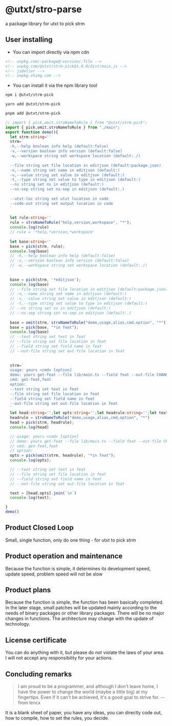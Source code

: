 # @utxt/stro-parse

a package library for utxt to pick strm

## User installing

- You can import directly via npm cdn

```html
<!-- unpkg.com/:package@:version/:file -->
<!-- unpkg.com/@utxt/strm-pick@1.0.0/dist/main.js -->
<!-- jsdelivr -->
<!-- unpkg.zhimg.com -->
```

- You can install it via the npm library tool

```bash
npm i @utxt/strm-pick
```

```bash
yarn add @utxt/strm-pick
```

```bash
pnpm add @utxt/strm-pick
```

```ts
// import { pick,omit,stroNameToRule } from "@utxt/strm-pick";
import { pick,omit,stroNameToRule } from "./main";
export function demo(){
  let strm:string=''
  strm=`
  -h,--help boolean info help (default:false)
  -v,--version boolean info version (default:false)
  -w,--workspace string set workspace location (default:./)
  
  --file string set file location in editjson (default:package.json)
  -n,--name string set name in editjson (default:)
  -v,--value string set value in editjson (default:)
  -t,--type string set value to type in editjson (default:)
  --ns string set ns in editjson (default:)
  --ns-sep string set ns-sep in editjson (default:.)
  
  --utxt-loc string set utxt location in code
  --code-out string set output location in code
  `
  
  let rule:string=''
  rule = stroNameToRule("help,version,workspace", "*");
  console.log(rule)
  // rule = '*help,*version,*workspace'
  
  let base:string=''
  base = pick(strm, rule);
  console.log(base)
  // -h,--help boolean info help (default:false)
  // -v,--version boolean info version (default:false)
  // -w,--workspace string set workspace location (default:./)
  
  
  base = pick(strm, '*editjson');
  console.log(base)
  // --file string set file location in editjson (default:package.json)
  // -n,--name string set name in editjson (default:)
  // -v,--value string set value in editjson (default:)
  // -t,--type string set value to type in editjson (default:)
  // --ns string set ns in editjson (default:)
  // --ns-sep string set ns-sep in editjson (default:.)
  
  base = omit(strm, stroNameToRule("demo,usage,alias,cmd,option", "*"));
  base = pick(base, "*in feat");
  console.log(base)
  // --text string set text in feat
  // --file string set file location in feat
  // --field string set field name in feat
  // --out-file string set out-file location in feat
  
  
  strm=`
  usage: yours <cmd> [option]
  demo: yours get-feat --file lib/main.ts --field feat --out-file CHANGELOG.FEAT.md
  cmd: get-feat,feat
  option:
  --text string set text in feat
  --file string set file location in feat
  --field string set field name in feat
  --out-file string set out-file location in feat
  `
  let head:string='';let opts:string='';let headrule:string='';let text:string=''
  headrule = stroNameToRule("demo,usage,alias,cmd,option", "*")
  head = pick(strm, headrule);
  console.log(head)

  // usage: yours <cmd> [option]
  // demo: yours get-feat --file lib/main.ts --field feat --out-file CHANGELOG.FEAT.md
  // cmd: get-feat,feat
  // option:
  opts = pick(omit(strm, headrule), "*in feat");
  console.log(opts);

  // --text string set text in feat
  // --file string set file location in feat
  // --field string set field name in feat
  // --out-file string set out-file location in feat

  text = [head,opts].join(`\n`)
  console.log(text);

}
demo()
```

## Product Closed Loop

Small, single function, only do one thing - for utxt to pick strm

## Product operation and maintenance

Because the function is simple, it determines its development speed, update speed, problem speed will not be slow

## Product plans

Because the function is simple, the function has been basically completed. In the later stage, small patches will be updated mainly according to the needs of binary packages or other library packages. There will be no major changes in functions. The architecture may change with the update of technology.

## License certificate

You can do anything with it, but please do not violate the laws of your area. I will not accept any responsibility for your actions.

## Concluding remarks

> I am proud to be a programmer, and although I don't leave home, I have the power to change the world (maybe a little big) at my fingertips. Even if it can't be achieved, it's a good goal to strive for. -- from lencx

It is a blank sheet of paper, you have any ideas, you can directly code out, how to compile, how to set the rules, you decide.
